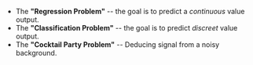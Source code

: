 
- The **"Regression Problem"** -- the goal is to predict a _continuous_ value output.
- The **"Classification Problem"** -- the goal is to predict _discreet_ value output.
- The **"Cocktail Party Problem"** -- Deducing signal from a noisy background.
